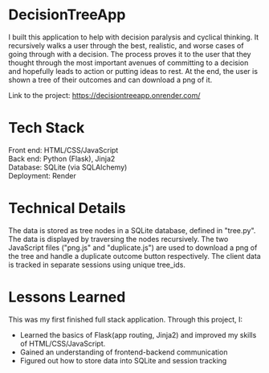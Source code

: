 # DecisionTreeApp
I built this application to help with decision paralysis and cyclical thinking. It recursively walks a user through the best, realistic, and worse cases of going through with a decision. 
The process proves it to the user that they thought through the most important avenues of committing to a decision and hopefully leads to action or putting ideas to rest. At the end, the user
is shown a tree of their outcomes and can download a png of it. 
  
Link to the project: https://decisiontreeapp.onrender.com/

# Tech Stack
Front end: HTML/CSS/JavaScript  
Back end: Python (Flask), Jinja2  
Database: SQLite (via SQLAlchemy)  
Deployment: Render

# Technical Details
The data is stored as tree nodes in a SQLite database, defined in "tree.py". The data is displayed by traversing the nodes recursively. The two JavaScript files ("png.js" and "duplicate.js") are used to download a png of the tree and 
handle a duplicate outcome button respectively. The client data is tracked in separate sessions using unique tree_ids. 

# Lessons Learned
This was my first finished full stack application. Through this project, I:  
- Learned the basics of Flask(app routing, Jinja2) and improved my skills of HTML/CSS/JavaScript.
- Gained an understanding of frontend-backend communication
- Figured out how to store data into SQLite and session tracking

